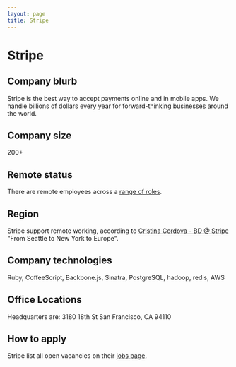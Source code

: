 ```yaml
---
layout: page
title: Stripe
---
```


# Stripe

## Company blurb

Stripe is the best way to accept payments online and in mobile apps. We handle billions of dollars every year for forward-thinking businesses around the world.

## Company size

200+

## Remote status

There are remote employees across a [range of roles](https://www.quora.com/Does-Stripe-allow-or-look-for-remote-only-workers).

## Region

Stripe support remote working, according to [Cristina Cordova - BD @ Stripe](https://www.quora.com/Does-Stripe-hire-telecommuters?srid=3NK&share=1) "From Seattle to New York to Europe".

## Company technologies

Ruby, CoffeeScript, Backbone.js, Sinatra, PostgreSQL, hadoop, redis, AWS

## Office Locations

Headquarters are:
3180 18th St
San Francisco, CA 94110

## How to apply

Stripe list all open vacancies on their [jobs page](https://stripe.com/jobs).
